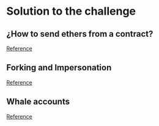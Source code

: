 # Solution to the challenge

## ¿How to send ethers from a contract?

[Reference](https://www.linkedin.com/pulse/methods-transferring-ether-between-contracts-solidity-shahzad/)

## Forking and Impersonation

[Reference](https://www.youtube.com/watch?v=xcBT4Jmi5TM&t=464s&ab_channel=AustinGriffith)

## Whale accounts

[Reference](https://www.whalestats.com/ethereum-address/0x2eafd40e7f7b6fd04c292bc42d90ed17b6b7b55f)
